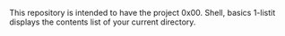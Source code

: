 This repository is intended to have the project 0x00. Shell, basics
1-listit displays the contents list of your current directory.
